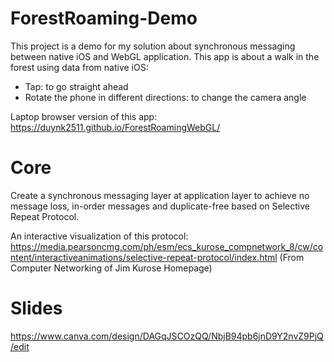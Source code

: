 # ForestRoaming-Demo
This project is a demo for my solution about synchronous messaging between native iOS and WebGL application.
This app is about a walk in the forest using data from native iOS:
- Tap: to go straight ahead
- Rotate the phone in different directions: to change the camera angle

Laptop browser version of this app: https://duynk2511.github.io/ForestRoamingWebGL/

# Core
Create a synchronous messaging layer at application layer to achieve no message loss, in-order messages and duplicate-free based on Selective Repeat Protocol.

An interactive visualization of this protocol: https://media.pearsoncmg.com/ph/esm/ecs_kurose_compnetwork_8/cw/content/interactiveanimations/selective-repeat-protocol/index.html (From Computer Networking of Jim Kurose Homepage)

# Slides
https://www.canva.com/design/DAGqJSCOzQQ/NbjB94pb6jnD9Y2nvZ9PjQ/edit